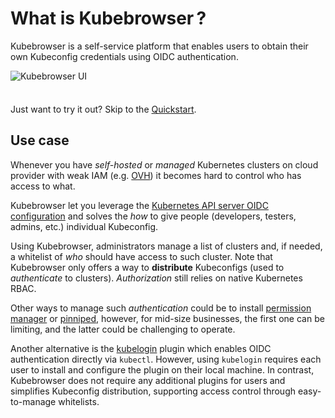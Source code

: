 #  What is Kubebrowser ?

Kubebrowser is a self-service platform that enables users to obtain their own Kubeconfig credentials using OIDC authentication.

![Kubebrowser UI](/kubebrowser-ui.webp)

<div class="tip custom-block" style="padding-top: 8px">

Just want to try it out? Skip to the [Quickstart](./getting-started).

</div>

## Use case

Whenever you have *self-hosted* or *managed* Kubernetes clusters on cloud provider with weak IAM (e.g. [OVH](https://www.ovh.com/)) it becomes hard to control who has access to what.

Kubebrowser let you leverage the [Kubernetes API server OIDC configuration](https://kubernetes.io/docs/reference/access-authn-authz/authentication/#openid-connect-tokens) and solves the *how* to give people (developers, testers, admins, etc.) individual Kubeconfig.

Using Kubebrowser, administrators manage a list of clusters and, if needed, a whitelist of *who* should have access to such cluster. Note that Kubebrowser only offers a way to **distribute** Kubeconfigs (used to *authenticate* to clusters). *Authorization* still relies on native Kubernetes RBAC.

Other ways to manage such *authentication* could be to install [permission manager](https://github.com/sighupio/permission-manager) or [pinniped](https://pinniped.dev/), however, for mid-size businesses, the first one can be limiting, and the latter could be challenging to operate.

Another alternative is the [kubelogin](https://github.com/int128/kubelogin) plugin which enables OIDC authentication directly via `kubectl`. However, using `kubelogin` requires each user to install and configure the plugin on their local machine. In contrast, Kubebrowser does not require any additional plugins for users and simplifies Kubeconfig distribution, supporting access control through easy-to-manage whitelists.
